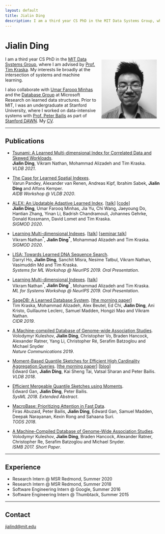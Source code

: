```yaml
---
layout: default
title: Jialin Ding
description: I am a third year CS PhD in the MIT Data Systems Group, where I am advised by Prof. Tim Kraska. My interests lie broadly at the intersection of systems and machine learning.
---
```


# Jialin Ding
<img src="/static/jialin.jpg" alt="Jialin" style="width: 180px; height: 192px; float: right; margin: 10px"/>
<!-- ![Jialin](/static/jialin.jpg) -->

I am a third year CS PhD in the [MIT Data Systems Group](http://dsg.csail.mit.edu/), where I am advised by [Prof. Tim Kraska](http://people.csail.mit.edu/kraska/).
My interests lie broadly at the intersection of systems and machine learning.

I also collaborate with [Umar Farooq Minhas](https://www.microsoft.com/en-us/research/people/ufminhas/) and the [Database Group](https://www.microsoft.com/en-us/research/group/database/) at Microsoft Research on learned data structures.
Prior to MIT, I was an undergraduate at Stanford University, where I worked on data-intensive systems with [Prof. Peter Bailis](http://www.bailis.org) as part of [Stanford DAWN](http://dawn.cs.stanford.edu).
My [CV](/cv.pdf).

---

## Publications

- [Tsunami: A Learned Multi-dimensional Index for Correlated Data and Skewed Workloads](https://arxiv.org/pdf/2006.13282.pdf). <br>
**Jialin Ding**, Vikram Nathan, Mohammad Alizadeh and Tim Kraska. <br>
*VLDB 2021*.

- [The Case for Learned Spatial Indexes](https://sites.google.com/view/aidb2020). <br>
Varun Pandey, Alexander van Renen, Andreas Kipf, Ibrahim Sabek, **Jialin Ding** and Alfons Kemper. <br>
*AIDB Workshop @ VLDB 2020*.

- [ALEX: An Updatable Adaptive Learned Index](https://arxiv.org/pdf/1905.08898.pdf). [[talk](https://www.youtube.com/watch?v=wVxbOcwYZ8I)] [[code](https://github.com/microsoft/ALEX)]<br>
**Jialin Ding**, Umar Farooq Minhas, Jia Yu, Chi Wang, Jaeyoung Do, Hantian Zhang, Yinan Li, Badrish Chandramouli, Johannes Gehrke, Donald Kossmann, David Lomet and Tim Kraska. <br>
*SIGMOD 2020*.

- [Learning Multi-dimensional Indexes](https://arxiv.org/pdf/1912.01668.pdf). [[talk](https://slideslive.com/38922481/contributed-talk-3-learning-multidimensional-indexes)] [[seminar talk](https://drive.google.com/file/d/13D6f_f7N018Cim4_crL0NJkjWAuKOjHg/view)]<br>
Vikram Nathan<sup>\*</sup>, **Jialin Ding<sup>\*</sup>**, Mohammad Alizadeh and Tim Kraska. <br>
*SIGMOD 2020*.

- [LISA: Towards Learned DNA Sequence Search](https://arxiv.org/pdf/1910.04728.pdf). <br>
Darryl Ho, **Jialin Ding**, Sanchit Misra, Nesime Tatbul, Vikram Nathan, Vasimuddin Md and Tim Kraska. <br>
*Systems for ML Workshop @ NeurIPS 2019. Oral Presentation*.

- [Learning Multi-dimensional Indexes](http://mlforsystems.org/assets/papers/neurips2019/learning_nathan_2019.pdf). [[talk](https://slideslive.com/38922481/contributed-talk-3-learning-multidimensional-indexes)]<br>
Vikram Nathan<sup>\*</sup>, **Jialin Ding<sup>\*</sup>**, Mohammad Alizadeh and Tim Kraska. <br>
*ML for Systems Workshop @ NeurIPS 2019. Oral Presentation*.

- [SageDB: A Learned Database System](http://cidrdb.org/cidr2019/papers/p117-kraska-cidr19.pdf). [[the morning paper](https://blog.acolyer.org/2019/01/16/sagedb-a-learned-database-system/)]<br>
Tim Kraska, Mohammad Alizadeh, Alex Beutel, Ed Chi, **Jialin Ding**, Ani Kristo, Guillaume Leclerc, Samuel Madden, Hongzi Mao and Vikram Nathan. <br>
*CIDR 2019*.

- [A Machine-compiled Database of Genome-wide Association Studies](https://www.nature.com/articles/s41467-019-11026-x). <br>
Volodymyr Kuleshov, **Jialin Ding**, Christopher Vo, Braden Hancock, Alexander Ratner, Yang Li, Christopher Ré, Serafim Batzoglou and Michael Snyder <br>
*Nature Communications 2019*.

- [Moment-Based Quantile Sketches for Efficient High Cardinality Aggregation Queries](https://arxiv.org/pdf/1803.01969.pdf). [[the morning paper](https://blog.acolyer.org/2018/10/31/moment-based-quantile-sketches-for-efficient-high-cardinality-aggregation-queries/)] [[blog](https://dawn.cs.stanford.edu/2018/08/29/moments/)]<br>
Edward Gan, **Jialin Ding**, Kai Sheng Tai, Vatsal Sharan and Peter Bailis. <br>
*VLDB 2018*.

- [Efficient Mergeable Quantile Sketches using Moments](http://dawn.cs.stanford.edu/pubs/gan2018emerge.pdf). <br>
Edward Gan, **Jialin Ding**, Peter Bailis. <br>
*SysML 2018. Extended Abstract*.

- [MacroBase: Prioritizing Attention in Fast Data](https://dl.acm.org/citation.cfm?doid=3298792.3276463). <br>
Firas Abuzaid, Peter Bailis, **Jialin Ding**, Edward Gan, Samuel Madden, Deepak Narayanan, Kexin Rong and Sahaana Suri. <br>
*TODS 2018*.

- [A Machine-Compiled Database of Genome-Wide Association Studies](https://drive.google.com/file/d/0B4y0zfdRviKsRW5Zd0FBVlFIa3c/view). <br>
Volodymyr Kuleshov, **Jialin Ding**, Braden Hancock, Alexander Ratner, Christopher Re, Serafim Batzoglou and Michael Snyder. <br>
*ISMB 2017. Short Paper*.

---

## Experience

- Research Intern @ MSR Redmond, Summer 2020
- Research Intern @ MSR Redmond, Summer 2018
- Software Engineering Intern @ Google, Summer 2016
- Software Engineering Intern @ Thumbtack, Summer 2015

___

## Contact

jialind@mit.edu
